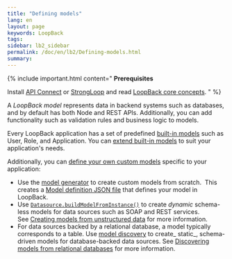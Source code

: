 ```yaml
---
title: "Defining models"
lang: en
layout: page
keywords: LoopBack
tags:
sidebar: lb2_sidebar
permalink: /doc/en/lb2/Defining-models.html
summary:
---
```


{% include important.html content="
**Prerequisites**

Install [API Connect](https://developer.ibm.com/apiconnect/) or [StrongLoop](https://docs.strongloop.com/display/SL/Installing-StrongLoop) and read [LoopBack core concepts](/doc/en/lb/LoopBack-core-concepts.html).
" %}

A _LoopBack model_ represents data in backend systems such as databases, and by default has both Node and REST APIs.
Additionally, you can add functionality such as validation rules and business logic to models.

Every LoopBack application has a set of predefined [built-in models](/doc/en/lb2/Using-built-in-models.html) such as User, Role, and Application.
You can [extend built-in models](/doc/en/lb2/Extending-built-in-models.html) to suit your application's needs.  

Additionally, you can [define your own custom models](/doc/en/lb2/Creating-models.html) specific to your application: 

* Use the [model generator](/doc/en/lb2/Model-generator.html) to create custom models from scratch. 
  This creates a [Model definition JSON file](/doc/en/lb2/Model-definition-JSON-file.html) that defines your model in LoopBack.
* Use [`Datasource.buildModelFromInstance()`](http://apidocs.strongloop.com/loopback-datasource-juggler/#datasource-prototype-buildmodelfrominstance)
  to create _dynamic_ schema-less models for data sources such as SOAP and REST services.
  See [Creating models from unstructured data](/doc/en/lb2/Creating-models-from-unstructured-data.html) for more information.
* For data sources backed by a relational database, a model typically corresponds to a table.
  Use [model discovery](/doc/en/lb2/Discovering-models-from-relational-databases.html) to create_ static_, schema-driven models for database-backed data sources.
  See [Discovering models from relational databases](/doc/en/lb2/Discovering-models-from-relational-databases.html) for more information.
